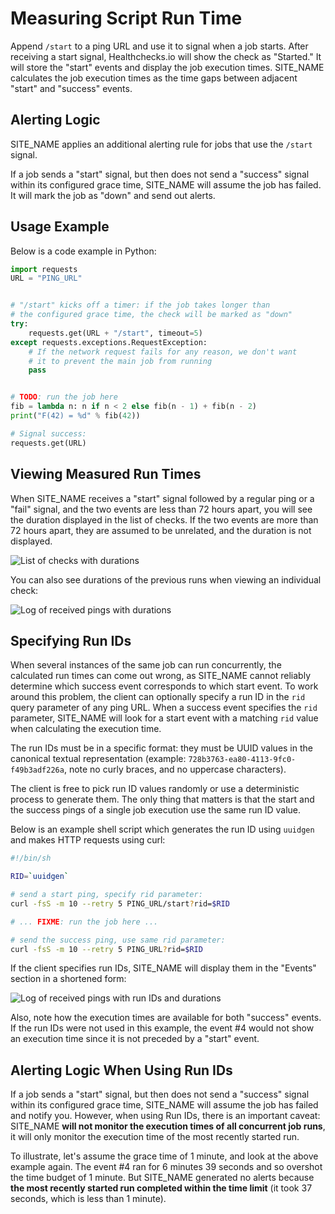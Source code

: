 # Measuring Script Run Time

 Append `/start` to a ping URL and use it to signal when a job starts.
 After receiving a start signal, Healthchecks.io will show the check as "Started."
 It will store the "start" events and display the job execution times. SITE_NAME
 calculates the job execution times as the time gaps between adjacent "start" and
 "success" events.

## Alerting Logic

SITE_NAME applies an additional alerting rule for jobs that use the `/start` signal.

If a job sends a "start" signal, but then does not send a "success"
signal within its configured grace time, SITE_NAME will assume the job
has failed. It will mark the job as "down" and send out alerts.

## Usage Example

Below is a code example in Python:

```python
import requests
URL = "PING_URL"


# "/start" kicks off a timer: if the job takes longer than
# the configured grace time, the check will be marked as "down"
try:
    requests.get(URL + "/start", timeout=5)
except requests.exceptions.RequestException:
    # If the network request fails for any reason, we don't want
    # it to prevent the main job from running
    pass


# TODO: run the job here
fib = lambda n: n if n < 2 else fib(n - 1) + fib(n - 2)
print("F(42) = %d" % fib(42))

# Signal success:
requests.get(URL)
```

## Viewing Measured Run Times

When SITE_NAME receives a "start" signal followed by a regular ping or a "fail"
signal, and the two events are less than 72 hours apart,
you will see the duration displayed in the list of checks. If the two events are
more than 72 hours apart, they are assumed to be unrelated, and the duration is
not displayed.

![List of checks with durations](IMG_URL/checks_durations.png)

You can also see durations of the previous runs when viewing an individual check:

![Log of received pings with durations](IMG_URL/details_durations.png)

## Specifying Run IDs

When several instances of the same job can run concurrently, the calculated run times
can come out wrong, as SITE_NAME cannot reliably determine which success event
corresponds to which start event. To work around this problem, the client can
optionally specify a run ID in the `rid` query parameter of any ping URL. When a
success event specifies the `rid` parameter, SITE_NAME will look for a
start event with a matching `rid` value when calculating the execution time.

The run IDs must be in a specific format: they must be UUID values in the canonical
textual representation (example: `728b3763-ea80-4113-9fc0-f49b3adf226a`, note no
curly braces, and no uppercase characters).

The client is free to pick run ID values randomly or use a deterministic process
to generate them. The only thing that matters is that the start and the success
pings of a single job execution use the same run ID value.

Below is an example shell script which generates the run ID using `uuidgen` and
makes HTTP requests using curl:

```bash
#!/bin/sh

RID=`uuidgen`

# send a start ping, specify rid parameter:
curl -fsS -m 10 --retry 5 PING_URL/start?rid=$RID

# ... FIXME: run the job here ...

# send the success ping, use same rid parameter:
curl -fsS -m 10 --retry 5 PING_URL?rid=$RID
```

If the client specifies run IDs, SITE_NAME will display them in the "Events"
section in a shortened form:

![Log of received pings with run IDs and durations](IMG_URL/run_ids.png)

Also, note how the execution times are available for both "success" events. If the
run IDs were not used in this example, the event #4 would not show an execution time
since it is not preceded by a "start" event.

## Alerting Logic When Using Run IDs

If a job sends a "start" signal, but then does not send a "success"
signal within its configured grace time, SITE_NAME will assume the job
has failed and notify you. However, when using Run IDs, there is an important
caveat: SITE_NAME **will not monitor the execution times of all
concurrent job runs**, it will only monitor the execution time of the
most recently started run.

To illustrate, let's assume the grace time of 1 minute, and look at the above example
again. The event #4 ran for 6 minutes 39 seconds and so overshot the time budget
of 1 minute. But SITE_NAME generated no alerts because **the most recently started
run completed within the time limit** (it took 37 seconds, which is less than 1 minute).



